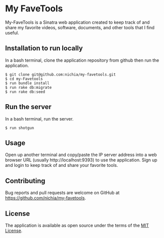 # My FaveTools
My-FaveTools is a Sinatra web application created to keep track of and share my favorite videos, software, documents, and other tools that I find useful.

## Installation to run locally
In a bash terminal, clone the application repository from github then run the application.

    $ git clone git@github.com:nichia/my-favetools.git
    $ cd my-Favetools
    $ run bundle install
    $ run rake db:migrate
    $ run rake db:seed

## Run the server
In a bash terminal, run the server.

    $ run shotgun

## Usage
Open up another terminal and copy/paste the IP server address into a web browser URL (usually http://localhost:9393) to use the application.
Sign up and login to keep track of and share your favorite tools.

## Contributing
Bug reports and pull requests are welcome on GitHub at https://github.com/nichia/my-favetools.

## License
The application is available as open source under the terms of the [MIT License](https://opensource.org/licenses/MIT).
